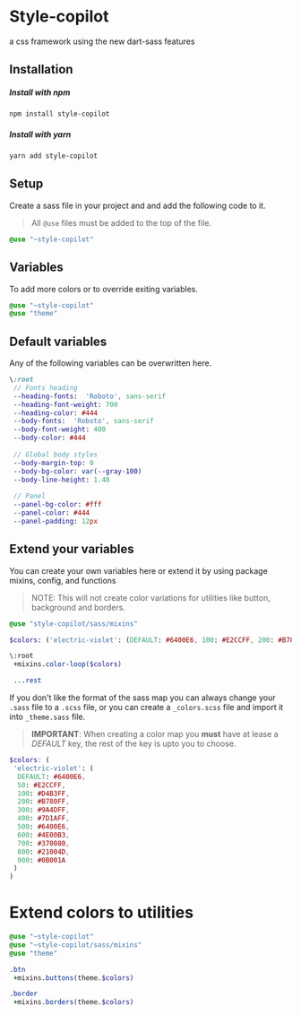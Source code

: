 
# Style-copilot
a css framework using the new dart-sass features

## Installation
##### Install with npm
```bash
npm install style-copilot
```
##### Install with yarn
```bash
yarn add style-copilot
```

## Setup 
Create a sass file in your project and and add the following code to it.
> All ```@use``` files must be added to the top of the file.
```sass
@use "~style-copilot"
```
## Variables
To add more colors or to override exiting variables.
```sass 
@use "~style-copilot"
@use "theme"
```
## Default variables
Any of the following variables can be overwritten here.
```sass
\:root
 // Fonts heading
 --heading-fonts:  'Roboto', sans-serif
 --heading-font-weight: 700
 --heading-color: #444
 --body-fonts:  'Roboto', sans-serif
 --body-font-weight: 400
 --body-color: #444
	
 // Global body styles
 --body-margin-top: 0
 --body-bg-color: var(--gray-100)
 --body-line-height: 1.48
	
 // Panel
 --panel-bg-color: #fff
 --panel-color: #444
 --panel-padding: 12px

```

## Extend your variables
You can create your own variables here or extend it by using package mixins, config, and functions
> NOTE: This will not create color variations for utilities like button, background and borders. 

```sass 
@use "style-copilot/sass/mixins"

$colors: ('electric-violet': (DEFAULT: #6400E6, 100: #E2CCFF, 200: #B780FF, 300: #9A4DFF)) // and so on

\:root 
 +mixins.color-loop($colors)

 ...rest
```
If you don't like the format of the sass map you can always change your `.sass` file to a `.scss` file, or you can 
create a `_colors.scss` file and import it into `_theme.sass` file. 
> __IMPORTANT__: When creating a color map you __must__ have at lease a _*DEFAULT*_ key, the rest of the key is upto 
> you to choose.

```scss
$colors: (
 'electric-violet': (
  DEFAULT: #6400E6,
  50: #E2CCFF,
  100: #D4B3FF,
  200: #B780FF,
  300: #9A4DFF,
  400: #7D1AFF,
  500: #6400E6,
  600: #4E00B3,
  700: #370080,
  800: #21004D,
  900: #0B001A
 )
)
```
# Extend colors to utilities
```sass 
@use "~style-copilot"
@use "~style-copilot/sass/mixins"
@use "theme"

.btn
 +mixins.buttons(theme.$colors)

.border
 +mixins.borders(theme.$colors)
```

